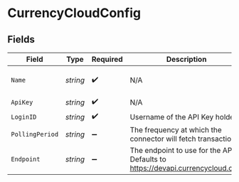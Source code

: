 # CurrencyCloudConfig


## Fields

| Field                                                                         | Type                                                                          | Required                                                                      | Description                                                                   | Example                                                                       |
| ----------------------------------------------------------------------------- | ----------------------------------------------------------------------------- | ----------------------------------------------------------------------------- | ----------------------------------------------------------------------------- | ----------------------------------------------------------------------------- |
| `Name`                                                                        | *string*                                                                      | :heavy_check_mark:                                                            | N/A                                                                           | My CurrencyCloud Account                                                      |
| `ApiKey`                                                                      | *string*                                                                      | :heavy_check_mark:                                                            | N/A                                                                           | XXX                                                                           |
| `LoginID`                                                                     | *string*                                                                      | :heavy_check_mark:                                                            | Username of the API Key holder                                                | XXX                                                                           |
| `PollingPeriod`                                                               | *string*                                                                      | :heavy_minus_sign:                                                            | The frequency at which the connector will fetch transactions                  | 60s                                                                           |
| `Endpoint`                                                                    | *string*                                                                      | :heavy_minus_sign:                                                            | The endpoint to use for the API. Defaults to https://devapi.currencycloud.com | XXX                                                                           |